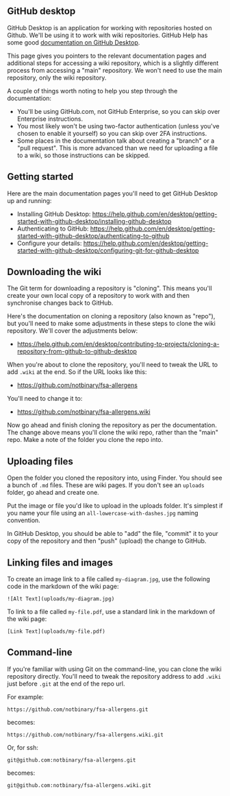## GitHub desktop

GitHub Desktop is an application for working with repositories hosted on Github. We'll be using it to work with wiki repositories. GitHub Help has some good [documentation on GitHub Desktop](https://help.GitHub.com/en/desktop/getting-started-with-GitHub-desktop).

This page gives you pointers to the relevant documentation pages and additional steps for accessing a wiki repository, which is a slightly different process from accessing a "main" repository. We won't need to use the main repository, only the wiki repository.

A couple of things worth noting to help you step through the documentation:

 * You'll be using GitHub.com, not GitHub Enterprise, so you can skip over Enterprise instructions.
 * You most likely won't be using two-factor authentication (unless you've chosen to enable it yourself) so you can skip over 2FA instructions.
 * Some places in the documentation talk about creating a "branch" or a "pull request". This is more advanced than we need for uploading a file to a wiki, so those instructions can be skipped.

## Getting started

Here are the main documentation pages you'll need to get GitHub Desktop up and running:

 * Installing GitHub Desktop: https://help.github.com/en/desktop/getting-started-with-github-desktop/installing-github-desktop
 * Authenticating to GitHub: https://help.github.com/en/desktop/getting-started-with-github-desktop/authenticating-to-github
 * Configure your details: https://help.github.com/en/desktop/getting-started-with-github-desktop/configuring-git-for-github-desktop

## Downloading the wiki

The Git term for downloading a repository is "cloning". This means you'll create your own local copy of a repository to work with and then synchronise changes back to GitHub. 

Here's the documentation on cloning a repository (also known as "repo"), but you'll need to make some adjustments in these steps to clone the wiki repository. We'll cover the adjustments below:

 * https://help.github.com/en/desktop/contributing-to-projects/cloning-a-repository-from-github-to-github-desktop

When you're about to clone the repository, you'll need to tweak the URL to add `.wiki` at the end. So if the URL looks like this:

 * https://github.com/notbinary/fsa-allergens

You'll need to change it to:

 * https://github.com/notbinary/fsa-allergens.wiki

Now go ahead and finish cloning the repository as per the documentation. The change above means you'll clone the wiki repo, rather than the "main" repo. Make a note of the folder you clone the repo into.

## Uploading files

Open the folder you cloned the repository into, using Finder. You should see a bunch of `.md` files. These are wiki pages. If you don't see an `uploads` folder, go ahead and create one.

Put the image or file you'd like to upload in the uploads folder. It's simplest if you name your file using an `all-lowercase-with-dashes.jpg` naming convention.

In GitHub Desktop, you should be able to "add" the file, "commit" it to your copy of the repository and then "push" (upload) the change to GitHub.

## Linking files and images

To create an image link to a file called `my-diagram.jpg`, use the following code in the markdown of the wiki page:

    ![Alt Text](uploads/my-diagram.jpg)

To link to a file called `my-file.pdf`, use a standard link in the markdown of the wiki page:

    [Link Text](uploads/my-file.pdf)

## Command-line

If you're familiar with using Git on the command-line, you can clone the wiki repository directly. You'll need to tweak the repository address to add `.wiki` just before `.git` at the end of the repo url.

For example:

    https://github.com/notbinary/fsa-allergens.git

becomes:

    https://github.com/notbinary/fsa-allergens.wiki.git

Or, for ssh:

    git@github.com:notbinary/fsa-allergens.git

becomes:

    git@github.com:notbinary/fsa-allergens.wiki.git
